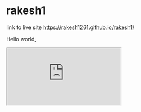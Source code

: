 # rakesh1

link to live site https://rakesh1261.github.io/rakesh1/

Hello world, 

<iframe src="https://docs.google.com/spreadsheets/d/e/2PACX-1vR1wiEGpLCyvI733UEtpUN9NgMvmEa9A3B2h5ERwqvmcDDuXGXFLwrOKPzRzz0op3yuQ2jIm-EAQK_2/pubhtml?gid=1650817508&amp;single=true&amp;widget=true&amp;headers=false"></iframe>  
